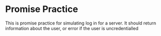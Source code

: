 # Promise Practice
This is promise practice for simulating log in for a server.  It should return information about the user, or error if the user is uncredentialled
 
